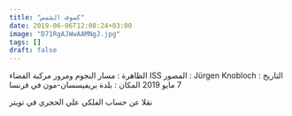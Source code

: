```yaml
---
title: "كسوف الشمس"
date: 2019-06-06T12:08:24+03:00
image: "D71RgAJWwAAMNgJ.jpg"
tags: []
draft: false
---
```


الظاهرة : مسار النجوم ومرور مركبة الفضاء ISS 
المصور : Jürgen Knobloch
التاريخ : 7 مايو 2019
المكان : بلدة بريفيسسان-مون في فرنسا

نقلا عن حساب الفلكي علي الحجري في تويتر